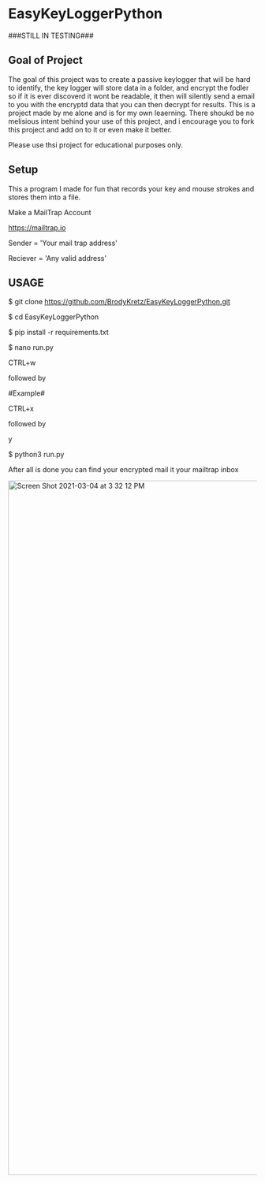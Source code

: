 # EasyKeyLoggerPython
###STILL IN TESTING###
## Goal of Project

The goal of this project was to create a passive keylogger that will be hard to identify, the key logger will store data in a folder, and encrypt the fodler so if it is ever discoverd it wont be readable, it then will silently send a email to you with the encryptd data that you can then decrypt for results. This is a project made by me alone and is for my own leaerning. There shoukd be no melisious intent behind your use of this project, and i encourage you to fork this project and add on to it or even make it better.

Please use thsi project for educational purposes only.

## Setup

This a program I made for fun that records your key and mouse strokes and stores them into a file.

Make a MailTrap Account

https://mailtrap.io

Sender = 'Your mail trap address'

Reciever = 'Any valid address'

## USAGE 


$ git clone https://github.com/BrodyKretz/EasyKeyLoggerPython.git

$ cd EasyKeyLoggerPython

$ pip install -r requirements.txt

$ nano run.py


CTRL+w 

followed by

#Example#


CTRL+x

followed by

y


$ python3 run.py






After all is done you can find your encrypted mail it your mailtrap inbox

<img width="1410" alt="Screen Shot 2021-03-04 at 3 32 12 PM" src="https://user-images.githubusercontent.com/43651169/110039725-e9bdce80-7cfe-11eb-8823-c2e1dcd7f463.png">

